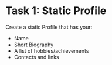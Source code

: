 # Task 1: Static Profile
Create a static Profile that has your:
- Name
- Short Biography
- A list of hobbies/achievements 
- Contacts and links
